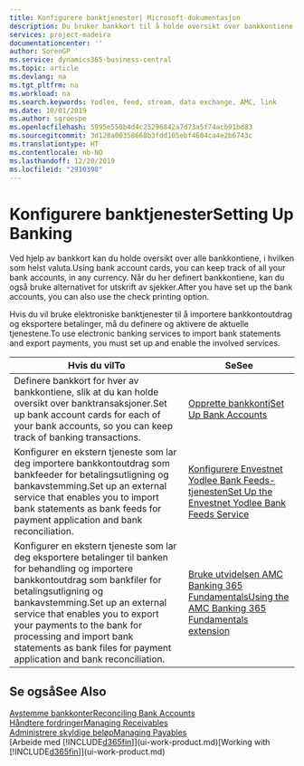 ```yaml
---
title: Konfigurere banktjenester| Microsoft-dokumentasjon
description: Du bruker bankkort til å holde oversikt over bankkontiene dine og definere bankfeeder, for eksempel Yodlee, for å utveksle data.
services: project-madeira
documentationcenter: ''
author: SorenGP
ms.service: dynamics365-business-central
ms.topic: article
ms.devlang: na
ms.tgt_pltfrm: na
ms.workload: na
ms.search.keywords: Yodlee, feed, stream, data exchange, AMC, link
ms.date: 10/01/2019
ms.author: sgroespe
ms.openlocfilehash: 5995e550b4d4c25296842a7d73a5f74acb91bd83
ms.sourcegitcommit: 3d128a00358668b3fdd105ebf4604ca4e2b6743c
ms.translationtype: HT
ms.contentlocale: nb-NO
ms.lasthandoff: 12/20/2019
ms.locfileid: "2910398"
---
```

# <a name="setting-up-banking"></a><span data-ttu-id="0e02f-103">Konfigurere banktjenester</span><span class="sxs-lookup"><span data-stu-id="0e02f-103">Setting Up Banking</span></span>
<span data-ttu-id="0e02f-104">Ved hjelp av bankkort kan du holde oversikt over alle bankkontiene, i hvilken som helst valuta.</span><span class="sxs-lookup"><span data-stu-id="0e02f-104">Using bank account cards, you can keep track of all your bank accounts, in any currency.</span></span> <span data-ttu-id="0e02f-105">Når du her definert bankkontiene, kan du også bruke alternativet for utskrift av sjekker.</span><span class="sxs-lookup"><span data-stu-id="0e02f-105">After you have set up the bank accounts, you can also use the check printing option.</span></span>

<span data-ttu-id="0e02f-106">Hvis du vil bruke elektroniske banktjenester til å importere bankkontoutdrag og eksportere betalinger, må du definere og aktivere de aktuelle tjenestene.</span><span class="sxs-lookup"><span data-stu-id="0e02f-106">To use electronic banking services to import bank statements and  export payments, you must set up and enable the involved services.</span></span>

| <span data-ttu-id="0e02f-107">Hvis du vil</span><span class="sxs-lookup"><span data-stu-id="0e02f-107">To</span></span> | <span data-ttu-id="0e02f-108">Se</span><span class="sxs-lookup"><span data-stu-id="0e02f-108">See</span></span> |
| --- | --- |
| <span data-ttu-id="0e02f-109">Definere bankkort for hver av bankkontiene, slik at du kan holde oversikt over banktransaksjoner.</span><span class="sxs-lookup"><span data-stu-id="0e02f-109">Set up bank account cards for each of your bank accounts, so you can keep track of banking transactions.</span></span> |[<span data-ttu-id="0e02f-110">Opprette bankkonti</span><span class="sxs-lookup"><span data-stu-id="0e02f-110">Set Up Bank Accounts</span></span>](bank-how-setup-bank-accounts.md) |
| <span data-ttu-id="0e02f-111">Konfigurer en ekstern tjeneste som lar deg importere bankkontoutdrag som bankfeeder for betalingsutligning og bankavstemming.</span><span class="sxs-lookup"><span data-stu-id="0e02f-111">Set up an external service that enables you to import bank statements as bank feeds for payment application and bank reconciliation.</span></span> |[<span data-ttu-id="0e02f-112">Konfigurere Envestnet Yodlee Bank Feeds-tjenesten</span><span class="sxs-lookup"><span data-stu-id="0e02f-112">Set Up the Envestnet Yodlee Bank Feeds Service</span></span>](bank-how-setup-bank-statement-service.md) |
| <span data-ttu-id="0e02f-113">Konfigurer en ekstern tjeneste som lar deg eksportere betalinger til banken for behandling og importere bankkontoutdrag som bankfiler for betalingsutligning og bankavstemming.</span><span class="sxs-lookup"><span data-stu-id="0e02f-113">Set up an external service that enables you to export your payments to the bank for processing  and import bank statements as bank files for payment application and bank reconciliation.</span></span> |[<span data-ttu-id="0e02f-114">Bruke utvidelsen AMC Banking 365 Fundamentals</span><span class="sxs-lookup"><span data-stu-id="0e02f-114">Using the AMC Banking 365 Fundamentals extension</span></span>](ui-extensions-amc-banking.md) |

## <a name="see-also"></a><span data-ttu-id="0e02f-115">Se også</span><span class="sxs-lookup"><span data-stu-id="0e02f-115">See Also</span></span>
[<span data-ttu-id="0e02f-116">Avstemme bankkonter</span><span class="sxs-lookup"><span data-stu-id="0e02f-116">Reconciling Bank Accounts</span></span>](bank-manage-bank-accounts.md)  
[<span data-ttu-id="0e02f-117">Håndtere fordringer</span><span class="sxs-lookup"><span data-stu-id="0e02f-117">Managing Receivables</span></span>](receivables-manage-receivables.md)  
[<span data-ttu-id="0e02f-118">Administrere skyldige beløp</span><span class="sxs-lookup"><span data-stu-id="0e02f-118">Managing Payables</span></span>](payables-manage-payables.md)  
<span data-ttu-id="0e02f-119">[Arbeide med [!INCLUDE[d365fin](includes/d365fin_md.md)]](ui-work-product.md)</span><span class="sxs-lookup"><span data-stu-id="0e02f-119">[Working with [!INCLUDE[d365fin](includes/d365fin_md.md)]](ui-work-product.md)</span></span>
